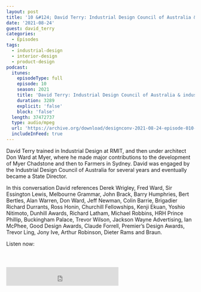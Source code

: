 ```yaml
---
layout: post
title: '10 &#124; David Terry: Industrial Design Council of Australia & industrial designer'
date: '2021-08-24'
guest: david_terry
categories:
  - Episodes
tags:
  - industrial-design
  - interior-design
  - product-design
podcast:
  itunes:
    episodeType: full
    episode: 10
    season: 2021
    title: 'David Terry: Industrial Design Council of Australia & industrial designer'
    duration: 3289
    explicit: 'false'
    block: 'false'
  length: 37472737
  type: audio/mpeg
  url: 'https://archive.org/download/designconv-2021-08-24-episode-010-david-terry/2021-08-24-episode-010-david-terry.mp3'
  includeInFeed: true
---
```


David Terry trained in Industrial Design at RMIT, and then under architect Don
Ward at Myer, where he made major contributions to the development of Myer
Chadstone and then to Farmers in Sydney. David was engaged by the Industrial
Design Council of Australia for several years and eventually became a State
Director.

In this conversation David references Derek Wrigley, Fred Ward, Sir Essington
Lewis, Melbourne Grammar, John Brack, Barry Humphries, Bert Bertles, Alan
Warren, Don Ward, Jeff Newman, Colin Barrie, Brigadier Richard Durrants, Ross
Honin, Churchill Fellowships, Kenji Ekuan, Yoshio Nitimoto, Dunhill Awards,
Richard Latham, Michael Robbins, HRH Prince Phillip, Buckingham Palace, Trevor
Wilson, Jackson Wayne Advertising, Ian McPhee, Good Design Awards, Claude
Forrell, Premier’s Design Awards, Trevor Ling, Jony Ive, Arthur Robinson,
Dieter Rams and Braun.

Listen now:
<div class="responsive-embed" style="padding-top: 8%;">
  <!--suppress HtmlUnknownAttribute, HtmlDeprecatedAttribute -->
  <iframe src="https://archive.org/embed/designconv-2021-08-24-episode-010-david-terry" class="responsive-embed-item" height="50" frameborder="0" webkitallowfullscreen="true" mozallowfullscreen="true" allowfullscreen></iframe>
</div>
